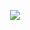 <p align="center"><img src="https://user-images.githubusercontent.com/103028187/224208394-c8b6a5eb-5e14-4ebf-a57c-83dd861b9cad.jpg"></p>

